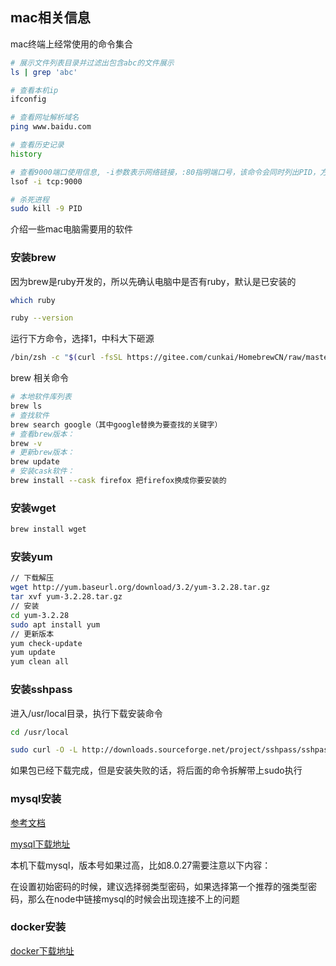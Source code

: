 


## mac相关信息


mac终端上经常使用的命令集合


```bash
# 展示文件列表目录并过滤出包含abc的文件展示
ls | grep 'abc'

# 查看本机ip
ifconfig

# 查看网址解析域名
ping www.baidu.com

# 查看历史记录
history

# 查看9000端口使用信息, -i参数表示网络链接，:80指明端口号，该命令会同时列出PID，方便kill
lsof -i tcp:9000

# 杀死进程
sudo kill -9 PID

```

介绍一些mac电脑需要用的软件

### 安装brew

因为brew是ruby开发的，所以先确认电脑中是否有ruby，默认是已安装的

```bash
which ruby

ruby --version
```

运行下方命令，选择1，中科大下砸源

```bash
/bin/zsh -c "$(curl -fsSL https://gitee.com/cunkai/HomebrewCN/raw/master/Homebrew.sh)"

```

brew 相关命令

```bash
# 本地软件库列表
brew ls
# 查找软件
brew search google（其中google替换为要查找的关键字）
# 查看brew版本：
brew -v  
# 更新brew版本：
brew update
# 安装cask软件：
brew install --cask firefox 把firefox换成你要安装的

```

### 安装wget

```bash
brew install wget
```

### 安装yum

```bash
// 下载解压
wget http://yum.baseurl.org/download/3.2/yum-3.2.28.tar.gz
tar xvf yum-3.2.28.tar.gz
// 安装
cd yum-3.2.28
sudo apt install yum
// 更新版本
yum check-update
yum update
yum clean all
```

### 安装sshpass

进入/usr/local目录，执行下载安装命令

```bash
cd /usr/local

sudo curl -O -L http://downloads.sourceforge.net/project/sshpass/sshpass/1.06/sshpass-1.06.tar.gz && tar xvzf sshpass-1.06.tar.gz && cd sshpass-1.06 && ./configure && make && sudo make install

```

如果包已经下载完成，但是安装失败的话，将后面的命令拆解带上sudo执行

### mysql安装

[参考文档](https://www.jianshu.com/p/199492627ccc)

[mysql下载地址](https://dev.mysql.com/downloads/mysql/)

本机下载mysql，版本号如果过高，比如8.0.27需要注意以下内容：

在设置初始密码的时候，建议选择弱类型密码，如果选择第一个推荐的强类型密码，那么在node中链接mysql的时候会出现连接不上的问题

### docker安装

[docker下载地址](https://docs.docker.com/desktop/mac/install/)